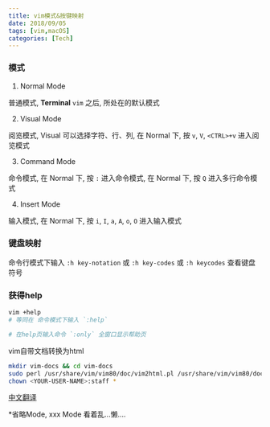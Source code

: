 ```yaml
---
title: vim模式&按键映射
date: 2018/09/05
tags: [vim,macOS]
categories: [Tech]
---
```


### 模式

1. Normal Mode

普通模式, **Terminal** `vim` 之后, 所处在的默认模式

2. Visual Mode

阅览模式, Visual 可以选择字符、行、列, 在 Normal 下, 按 `v`, `V`, `<CTRL>+v` 进入阅览模式

3. Command Mode

命令模式, 在 Normal 下, 按 `:` 进入命令模式, 在 Normal 下, 按 `Q` 进入多行命令模式

4. Insert Mode

输入模式, 在 Normal 下, 按 `i`, `I`, `a`, `A`, `o`, `O` 进入输入模式


### 键盘映射

命令行模式下输入 `:h key-notation` 或 `:h key-codes` 或 `:h keycodes` 查看键盘符号


### 获得help
```bash
vim +help
# 等同在 命令模式下输入 `:help`

# 在help页输入命令 `:only` 全窗口显示帮助页
```

vim自带文档转换为html
```bash
mkdir vim-docs && cd vim-docs
sudo perl /usr/share/vim/vim80/doc/vim2html.pl /usr/share/vim/vim80/doc/*.*
chown <YOUR-USER-NAME>:staff *
```

[中文翻译](https://sourceforge.net/projects/vimcdoc/files/pdf-manual/)




*省略Mode, xxx Mode 看着乱...懒....
